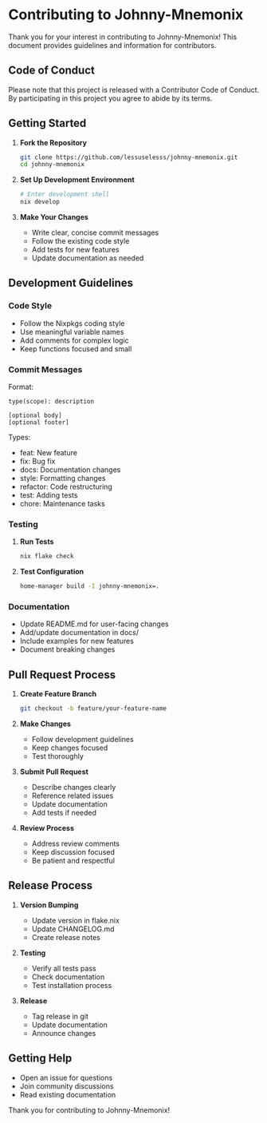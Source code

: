 # Contributing to Johnny-Mnemonix

Thank you for your interest in contributing to Johnny-Mnemonix! This document provides guidelines and information for contributors.

## Code of Conduct

Please note that this project is released with a Contributor Code of Conduct. By participating in this project you agree to abide by its terms.

## Getting Started

1. **Fork the Repository**
   ```bash
   git clone https://github.com/lessuselesss/johnny-mnemonix.git
   cd johnny-mnemonix
   ```

2. **Set Up Development Environment**
   ```bash
   # Enter development shell
   nix develop
   ```

3. **Make Your Changes**
   - Write clear, concise commit messages
   - Follow the existing code style
   - Add tests for new features
   - Update documentation as needed

## Development Guidelines

### Code Style

- Follow the Nixpkgs coding style
- Use meaningful variable names
- Add comments for complex logic
- Keep functions focused and small

### Commit Messages

Format:
```
type(scope): description

[optional body]
[optional footer]
```

Types:
- feat: New feature
- fix: Bug fix
- docs: Documentation changes
- style: Formatting changes
- refactor: Code restructuring
- test: Adding tests
- chore: Maintenance tasks

### Testing

1. **Run Tests**
   ```bash
   nix flake check
   ```

2. **Test Configuration**
   ```bash
   home-manager build -I johnny-mnemonix=.
   ```

### Documentation

- Update README.md for user-facing changes
- Add/update documentation in docs/
- Include examples for new features
- Document breaking changes

## Pull Request Process

1. **Create Feature Branch**
   ```bash
   git checkout -b feature/your-feature-name
   ```

2. **Make Changes**
   - Follow development guidelines
   - Keep changes focused
   - Test thoroughly

3. **Submit Pull Request**
   - Describe changes clearly
   - Reference related issues
   - Update documentation
   - Add tests if needed

4. **Review Process**
   - Address review comments
   - Keep discussion focused
   - Be patient and respectful

## Release Process

1. **Version Bumping**
   - Update version in flake.nix
   - Update CHANGELOG.md
   - Create release notes

2. **Testing**
   - Verify all tests pass
   - Check documentation
   - Test installation process

3. **Release**
   - Tag release in git
   - Update documentation
   - Announce changes

## Getting Help

- Open an issue for questions
- Join community discussions
- Read existing documentation

Thank you for contributing to Johnny-Mnemonix! 